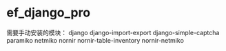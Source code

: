 # ef_django_pro
需要手动安装的模块：
django
django-import-export
django-simple-captcha
paramiko
netmiko
nornir
nornir-table-inventory
nornir-netmiko 
